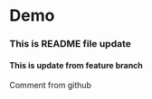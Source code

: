 # Demo

### This is README file update

#### This is update from feature branch
Comment from github
